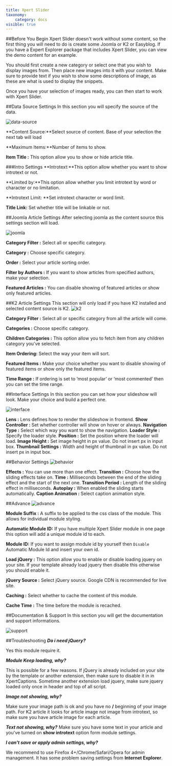 ```yaml
---
title: Xpert Slider
taxonomy:
    category: docs
visible: true
---
```


##Before You Begin
Xpert Slider doesn't work without some content, so the first thing you will need to do is create some Joomla or K2 or Easyblog. If you have a Expert Explorer package that includes Xpert Slider, you can view the demo content for an example.

You should first create a new category or select one that you wish to display images from. Then place new images into it with your content. Make sure to provide text if you wish to show some descriptions of image, as these are what is used to display the snippets.

Once you have your selection of images ready, you can then start to work with Xpert Slider.

##Data Source Settings
In this section you will specify the source of the data.

![data-source](data-source.jpg)

**Content Source:**Select source of content. Base of your selection the next tab will load

**Maximum Items:**Number of items to show.

**Item Title :** This option allow you to show or hide article title.

###Intro Settings
**Introtext:**This option allow whether you want to show introtext or not.

**Limited by:**This option allow whether you limit introtext by word or character or no limitation.

**Introtext Limit: **Set introtext character or word limit.

**Title Link:** Set whether title will be linkable or not.

##Joomla Article Settings
After selecting joomla as the content source this settings section will load.

![joomla](joomla.jpg)

**Category Filter :** Select all or specific category.

**Category :** Choose specific category.

**Order :** Select your article sorting order.

**Filter by Authors :** If you want to show articles from specified authors, make your selection.

**Featured Articles :** You can disable showing of featured articles or show only featured articles.

##K2 Article Settings
This section will only load if you have K2 installed and selected content source is K2.
![k2](k2.jpg)

**Category Filter :** Select all or specific category from all the article will come.

**Categories :** Choose specific category.

**Children Categories :** This option allow you to fetch item from any children category you’ve selected.

**Item Ordering:** Select the way your item will sort.

**Featured Items :** Make your choice whether you want to disable showing of featured items or show only the featured items.

**Time Range :** If ordering is set to ‘most popular’ or ‘most commented’ then you can set the time range.

##Interface Settings
In this section you can set how your slideshow will look. Make your choice and build a perfect one.

![interface](interface.jpg)

**Lens :** Lens defines how to render the slideshow in frontend.
**Show Controller :** Set whether controller will show on hover or always.
**Navigation Type :** Select which way you want to show the navigation.
**Loader Style :** Specify the loader style.
**Position :** Set the position where the loader will load.
**Image Height :** Set image height in px value. Do not insert px in input box.
**Thumbnail Settings :** Width and height of thumbnail in px value. Do not insert px in input box.

##Behavior Settings
![behavior](behavior.jpg)

**Effects :** You can use more than one effect.
**Transition :** Choose how the sliding effects take on.
**Time :** Milliseconds between the end of the sliding effect and the start of the next one.
**Transition Period :** Length of the sliding effect in milliseconds.
**Autoplay :** When enabled the sliding starts automatically.
**Caption Animation :** Select caption animation style.

##Advance
![advance](advance.jpg)

**Module Suffix :** A suffix to be applied to the css class of the module. This allows for individual module styling.

**Automatic Module ID:** If you have multiple Xpert Slider module in one page this option will add a unique module id to each.

**Module ID:** If you want to assign module id by yourself then <code>Disable</code> Automatic Module Id and insert your own id.

**Load jQuery :** This option allow you to enable or disable loading jquery on your site. If your template already load jquery then disable this otherwise you should enable it.

**jQuery Source :** Select jQuery source. Google CDN is recommended for live site.

**Caching :** Select whether to cache the content of this module.

**Cache Time :** The time before the module is recached.

##Documentation & Support
In this section you will get the documentation and support informations.

![support](support.jpg)

##Troubleshooting
<em>**Do i need jQuery?**</em>

Yes this module require it.

<em>**Module Keep loading, why?**</em>

This is possible for a few reasons. If jQuery is already included on your site by the template or another extension, then make sure to disable it in in XpertCaptions. Sometime another extension load jquery, make sure jquery loaded only once in header and top of all script.


<em>**Image not showing, why?**</em>

Make sure your image path is ok and you have no **/** beginning of your image path. For K2 article it looks for article image not image from introtext, so make sure you have article image for each article.


<em>**Text not showing, why?**</em>
Make sure you have some text in your article and you've turned on **show introtext**&nbsp;option form module settings.


<em>**I can't save or apply admin settings, why?**</em>

We recommend to use Firefox 4+/Chrome/Safari/Opera for admin management. It has some problem saving settings from **Internet Explorer**.